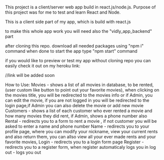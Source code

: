 
This project is a client/server web app build in react.js/node.js. Purpose of this project was for me to test and learn React and Node.

This is a client side part of my app, which is build with react.js

to make this whole app work you will need also the "vidly_app_backend" part

after cloning this repo. download all needed packages using "npm i" command
when done to start the app type "npm start" command


if you would like to preview or test my app without cloning repo you can easily check it out on my heroku link:

//link will be added soon



How to Use:
 Movies - shows a list of all movies in database, to be rented, (user custom like button to point out your favorite movies), when clicking on the movies title, you will be redirected to the movies info or if Admin, you can edit the movie, if you are not logged in you will be redirected to the login page,if Admin you can also delete the movie or add new movie
 Customers - shows a list of each customer who ever rented a movie and how many movies they did rent, if Admin, shows a phone number also
 Rental - redirects you to a form to rent a movie , if not customer you will be asked to enter a name and phone number
 Name - redirects you to your profile page, where you can modify your nickname, view your current rents and also return them, you can allso view all your ever made rents and your favorite movies,
 Login - redirects you to a login form page
 Register - redirects you to a register form, when register automaticaly logs you in
 log out - logs you out
